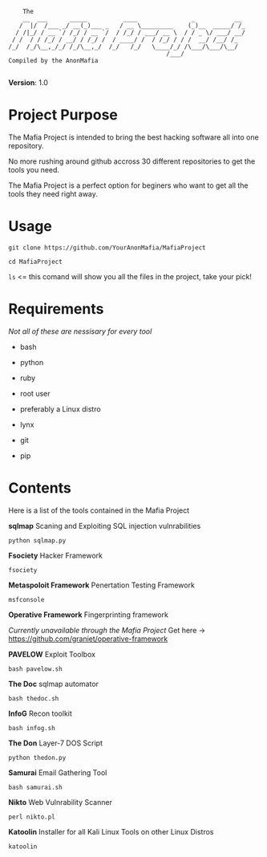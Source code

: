
```   
    The
    __  ___      _____          ____               _           __ 
   /  |/  /___ _/ __(_)___ _   / __ \_________    (_)__  _____/ /_
  / /|_/ / __ `/ /_/ / __ `/  / /_/ / ___/ __ \  / / _ \/ ___/ __/
 / /  / / /_/ / __/ / /_/ /  / ____/ /  / /_/ / / /  __/ /__/ /_  
/_/  /_/\__,_/_/ /_/\__,_/  /_/   /_/   \____/_/ /\___/\___/\__/  
                                            /___/        
Compiled by the AnonMafia                                           
                                         
```
**Version**: 1.0

# Project Purpose

The Mafia Project is intended to bring the best hacking software all into one repository. 

No more rushing around github accross 30 different repositories to get the tools you need.

The Mafia Project is a perfect option for beginers who want to get all the tools they need right away.

# Usage

``` git clone https://github.com/YourAnonMafia/MafiaProject ```

``` cd MafiaProject ```

`` ls `` <= this comand will show you all the files in the project, take your pick!

# Requirements

*Not all of these are nessisary for every tool*

- bash

- python

- ruby

- root user

- preferably a Linux distro

- lynx 

- git 

- pip

# Contents

Here is a list of the tools contained in the Mafia Project

**sqlmap**
Scaning and Exploiting SQL injection vulnrabilities 

```python sqlmap.py```

**Fsociety**
Hacker Framework

```fsociety```

**Metaspoloit Framework**
Penertation Testing Framework

```msfconsole```

**Operative Framework**
Fingerprinting framework

*Currently unavailable through the Mafia Project*
Get here -> https://github.com/graniet/operative-framework

**PAVELOW**
Exploit Toolbox

```bash pavelow.sh```

**The Doc**
sqlmap automator

``bash thedoc.sh``

**InfoG**
Recon toolkit

```bash infog.sh```

**The Don**
Layer-7 DOS Script

```python thedon.py```

**Samurai**
Email Gathering Tool

```bash samurai.sh```

**Nikto**
Web Vulnrability Scanner 

```perl nikto.pl```

**Katoolin**
Installer for all Kali Linux Tools on other Linux Distros

```katoolin```










